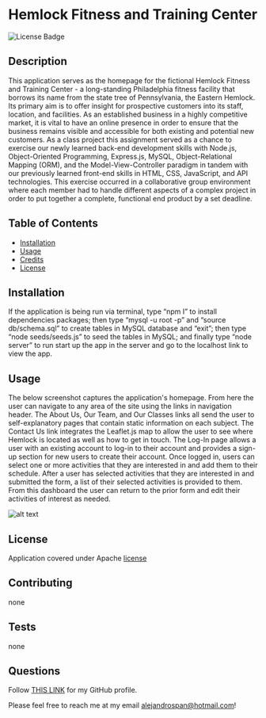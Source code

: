 
  <!-- adding project tittle from user entered input data -->
  # Hemlock Fitness and Training Center

  <!-- adding license badge from user selected input data near the top of the README -->
  <!-- condition to check for the project license to display the license badge, if not license, then return an empty string -->
  ![License Badge](https://img.shields.io/badge/License-Apache-blue)

  ## Description
  <!-- adding project description from user entered input data -->
  This application serves as the homepage for the fictional Hemlock Fitness and Training Center - a long-standing Philadelphia fitness facility that borrows its name from the state tree of Pennsylvania, the Eastern Hemlock. Its primary aim is to offer insight for prospective customers into its staff, location, and facilities. As an established business in a highly competitive market, it is vital to have an online presence in order to ensure that the business remains visible and accessible for both existing and potential new customers. As a class project this assignment served as a chance to exercise our newly learned back-end development skills with Node.js, Object-Oriented Programming, Express.js, MySQL, Object-Relational Mapping (ORM), and the Model-View-Controller paradigm in tandem with our previously learned front-end skills in HTML, CSS, JavaScript, and API technologies. This exercise occurred in a collaborative group environment where each member had to handle different aspects of a complex project in order to put together a complete, functional end product by a set deadline.

  ## Table of Contents
         
  - [Installation](#installation)
  - [Usage](#usage)
  - [Credits](#credits)
  - [License](#license)
  
  ## Installation
  <!-- adding project installation instructions from user entered input data -->
  If the application is being run via terminal, type “npm I” to install dependencies packages; then type “mysql -u root -p” and “source db/schema.sql” to create tables in MySQL database and “exit”; then type “node seeds/seeds.js” to seed the tables in MySQL; and finally type “node server” to run start up the app in the server and go to the localhost link to view the app. 
         
  ## Usage
  <!-- adding project usage from user entered input data -->
  The below screenshot captures the application's homepage. From here the user can navigate to any area of the site using the links in navigation header. The About Us, Our Team, and Our Classes links all send the user to self-explanatory pages that contain static information on each subject. The Contact Us link integrates the Leaflet.js map to allow the user to see where Hemlock is located as well as how to get in touch.  The Log-In page allows a user with an existing account to log-in to their account and provides a sign-up section for new users to create their account.  Once logged in, users can select one or more activities that they are interested in and add them to their schedule.  After a user has selected activities that they are interested in and submitted the form, a list of their selected activities is provided to them. From this dashboard the user can return to the prior form and edit their activities of interest as needed.
  
  ![alt text](assets/images/screenshot.png)

  ## License
  <!-- adding which license the application is covered under from user entered input data -->
  Application covered under Apache [license](https://opensource.org/licenses/Apache)
  
  ## Contributing
  <!-- adding project contributions from user entered input data -->
  none
  
  ## Tests
  <!-- adding project tests from user entered input data -->
  none

  ## Questions
  <!-- adding user GitHub user name from user entered input data -->
  Follow [THIS LINK](https://github.com/z20axa) for my GitHub profile.
  
  <!-- adding user email from user entered input data -->
  Please feel free to reach me at my email alejandrospan@hotmail.com!

  